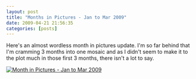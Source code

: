 ```yaml
---
layout: post
title: "Months in Pictures - Jan to Mar 2009"
date: 2009-04-21 21:56:35
categories: [posts]
---
```


Here's an almost wordless month in pictures update. I'm so far behind that I'm cramming 3 months into one mosaic and as I didn't seem to make it to the plot much in those first 3 months, there isn't a lot to say.

[![Month in Pictures - Jan to Mar 2009](http://farm4.static.flickr.com/3589/3460706990_1b0d61f72e.jpg)](http://www.flickr.com/photos/warriorwomen/3460706990/)
